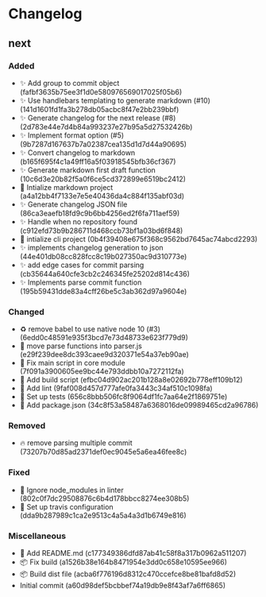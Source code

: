 # Changelog

## next

### Added

- :sparkles: Add group to commit object (fafbf3635b75ee3f1d0e580976569017025f05b6)
- :sparkles: Use handlebars templating to generate markdown (#10) (141d1601fd1fa3b278db05acbc8f47e2bb239bbf)
- :sparkles: Generate changelog for the next release (#8) (2d783e44e7d4b84a993237e27b95a5d27532426b)
- :sparkles: Implement format option (#5) (9b7287d167637b7a02387cea135d1d7d44a90695)
- :sparkles: Convert changelog to markdown (b165f695f4c1a49ff16a5f03918545bfb36cf367)
- :sparkles: Generate markdown first draft function (10c6d3e20b82f5a0f6ce5cd372899e6519bc2412)
- :tada: Intialize markdown project (a4a12bb4f7133e7e5e40436da4c884f135abf03d)
- :sparkles: Generate changelog JSON file (86ca3eaefb18fd9c9b6bb4256ed2f6fa711aef59)
- :sparkles: Handle when no repository found (c912efd73b9b286711d468ccb73bf1a03bd6f848)
- :tada: intialize cli project (0b4f39408e675f368c9562bd7645ac74abcd2293)
- :sparkles: implements changelog generation to json (44e401db08cc828fcc8c19b027350ac9d310773e)
- :sparkles: add edge cases for commit parsing (cb35644a640cfe3cb2c246345fe25202d814c436)
- :sparkles: Implements parse commit function (195b59431dde83a4cff26be5c3ab362d97a9604e)

### Changed

- :recycle: remove babel to use native node 10 (#3) (6edd0c48591e935f3bcd7e73d48733e623f779d9)
- :truck: move parse functions into parser.js (e29f239dee8dc393caee9d320371e54a37eb90ae)
- :wrench: Fix main script in core module (7f091a3900605ee9bc44e793ddbb10a7272112fa)
- :wrench: Add build script (efbc04d902ac201b128a8e02692b778eff109b12)
- :wrench: Add lint (9faf008d457d777afe0fa3443c34af510c1098fa)
- :wrench: Set up tests (656c8bbb506fc8f9064df1fc7aa64e2f1869751e)
- :wrench: Add package.json (34c8f53a58487a6368016de09989465cd2a96786)

### Removed

- :fire: remove parsing multiple commit (73207b70d85ad2371def0ec9045e5a6ea46fee8c)

### Fixed

- :green_heart: Ignore node_modules in linter (802c0f7dc29508876c6b4d178bbcc8274ee308b5)
- :green_heart: Set up travis configuration (dda9b287989c1ca2e9513c4a5a4a3d1b6749e816)

### Miscellaneous

- :memo: Add README.md (c177349386dfd87ab41c58f8a317b0962a511207)
- :package: Fix build (a1526b38e164b8471954e3dd0c658e10595ee966)
- :package: Build dist file (acba6f776196d8312c470ccefce8be81bafd8d52)
- Initial commit (a60d98def5bcbbef74a19db9e8f43af7a6ff6865)


